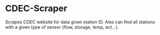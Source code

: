 # CDEC-Scraper
Scrapes CDEC website for data given station ID. Also can find all stations with a given type of sensor (flow, storage, temp, ect...).
